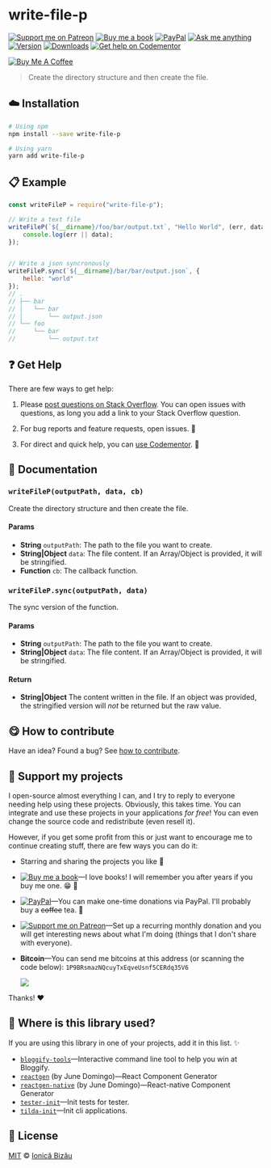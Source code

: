<!-- Please do not edit this file. Edit the `blah` field in the `package.json` instead. If in doubt, open an issue. -->


# write-file-p

 [![Support me on Patreon][badge_patreon]][patreon] [![Buy me a book][badge_amazon]][amazon] [![PayPal][badge_paypal_donate]][paypal-donations] [![Ask me anything](https://img.shields.io/badge/ask%20me-anything-1abc9c.svg)](https://github.com/IonicaBizau/ama) [![Version](https://img.shields.io/npm/v/write-file-p.svg)](https://www.npmjs.com/package/write-file-p) [![Downloads](https://img.shields.io/npm/dt/write-file-p.svg)](https://www.npmjs.com/package/write-file-p) [![Get help on Codementor](https://cdn.codementor.io/badges/get_help_github.svg)](https://www.codementor.io/johnnyb?utm_source=github&utm_medium=button&utm_term=johnnyb&utm_campaign=github)

<a href="https://www.buymeacoffee.com/H96WwChMy" target="_blank"><img src="https://www.buymeacoffee.com/assets/img/custom_images/yellow_img.png" alt="Buy Me A Coffee"></a>

> Create the directory structure and then create the file.

## :cloud: Installation

```sh
# Using npm
npm install --save write-file-p

# Using yarn
yarn add write-file-p
```


## :clipboard: Example



```js
const writeFileP = require("write-file-p");

// Write a text file
writeFileP(`${__dirname}/foo/bar/output.txt`, "Hello World", (err, data) => {
    console.log(err || data);
});


// Write a json syncronously
writeFileP.sync(`${__dirname}/bar/bar/output.json`, {
    hello: "world"
});
// .
// ├── bar
// │   └── bar
// │       └── output.json
// └── foo
//     └── bar
//         └── output.txt
```



## :question: Get Help

There are few ways to get help:

 1. Please [post questions on Stack Overflow](https://stackoverflow.com/questions/ask). You can open issues with questions, as long you add a link to your Stack Overflow question.
 2. For bug reports and feature requests, open issues. :bug:

 3. For direct and quick help, you can [use Codementor](https://www.codementor.io/johnnyb). :rocket:



## :memo: Documentation


### `writeFileP(outputPath, data, cb)`
Create the directory structure and then create the file.

#### Params

- **String** `outputPath`: The path to the file you want to create.
- **String|Object** `data`: The file content. If an Array/Object is provided, it will be stringified.
- **Function** `cb`: The callback function.

### `writeFileP.sync(outputPath, data)`
The sync version of the function.

#### Params

- **String** `outputPath`: The path to the file you want to create.
- **String|Object** `data`: The file content. If an Array/Object is provided, it will be stringified.

#### Return
- **String|Object** The content written in the file. If an object was provided, the stringified version will *not* be returned but the raw value.



## :yum: How to contribute
Have an idea? Found a bug? See [how to contribute][contributing].


## :sparkling_heart: Support my projects

I open-source almost everything I can, and I try to reply to everyone needing help using these projects. Obviously,
this takes time. You can integrate and use these projects in your applications *for free*! You can even change the source code and redistribute (even resell it).

However, if you get some profit from this or just want to encourage me to continue creating stuff, there are few ways you can do it:


 - Starring and sharing the projects you like :rocket:
 - [![Buy me a book][badge_amazon]][amazon]—I love books! I will remember you after years if you buy me one. :grin: :book:
 - [![PayPal][badge_paypal]][paypal-donations]—You can make one-time donations via PayPal. I'll probably buy a ~~coffee~~ tea. :tea:
 - [![Support me on Patreon][badge_patreon]][patreon]—Set up a recurring monthly donation and you will get interesting news about what I'm doing (things that I don't share with everyone).
 - **Bitcoin**—You can send me bitcoins at this address (or scanning the code below): `1P9BRsmazNQcuyTxEqveUsnf5CERdq35V6`

    ![](https://i.imgur.com/z6OQI95.png)


Thanks! :heart:


## :dizzy: Where is this library used?
If you are using this library in one of your projects, add it in this list. :sparkles:


 - [`bloggify-tools`](https://github.com/Bloggify/bloggify-tools)—Interactive command line tool to help you win at Bloggify.
 - [`reactgen`](https://github.com/CynderTech/reactgen#readme) (by June Domingo)—React Component Generator
 - [`reactgen-native`](https://github.com/JuneDomingo/reactgen-native#readme) (by June Domingo)—React-native Component Generator
 - [`tester-init`](https://github.com/IonicaBizau/tester-init#readme)—Init tests for tester.
 - [`tilda-init`](https://github.com/IonicaBizau/tilda-init#readme)—Init cli applications.

## :scroll: License

[MIT][license] © [Ionică Bizău][website]


[badge_patreon]: https://ionicabizau.github.io/badges/patreon.svg
[badge_amazon]: https://ionicabizau.github.io/badges/amazon.svg
[badge_paypal]: https://ionicabizau.github.io/badges/paypal.svg
[badge_paypal_donate]: https://ionicabizau.github.io/badges/paypal_donate.svg

[patreon]: https://www.patreon.com/ionicabizau
[amazon]: http://amzn.eu/hRo9sIZ
[paypal-donations]: https://www.paypal.com/cgi-bin/webscr?cmd=_s-xclick&hosted_button_id=RVXDDLKKLQRJW

[license]: http://showalicense.com/?fullname=Ionic%C4%83%20Biz%C4%83u%20%3Cbizauionica%40gmail.com%3E%20(https%3A%2F%2Fionicabizau.net)&year=2016#license-mit
[website]: https://ionicabizau.net
[contributing]: /CONTRIBUTING.md
[docs]: /DOCUMENTATION.md
